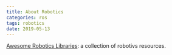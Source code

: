 ```yaml
---
title: About Robotics
categories: ros
tags: robotics
date: 2019-05-13
---
```


[Awesome Robotics Libraries](https://github.com/jslee02/awesome-robotics-libraries#motion-planning-and-control): a collection of robotivs resources.